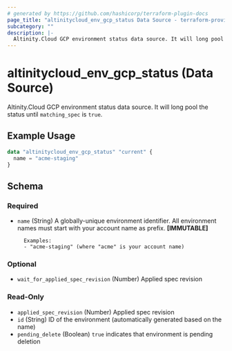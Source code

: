 ```yaml
---
# generated by https://github.com/hashicorp/terraform-plugin-docs
page_title: "altinitycloud_env_gcp_status Data Source - terraform-provider-altinitycloud"
subcategory: ""
description: |-
  Altinity.Cloud GCP environment status data source. It will long pool the status until matching_spec is true.
---
```


# altinitycloud_env_gcp_status (Data Source)

Altinity.Cloud GCP environment status data source. It will long pool the status until `matching_spec` is `true`.

## Example Usage

```terraform
data "altinitycloud_env_gcp_status" "current" {
  name = "acme-staging"
}
```

<!-- schema generated by tfplugindocs -->
## Schema

### Required

- `name` (String) A globally-unique environment identifier. All environment names must start with your account name as prefix. **[IMMUTABLE]**

		Examples:
		- "acme-staging" (where "acme" is your account name)

### Optional

- `wait_for_applied_spec_revision` (Number) Applied spec revision

### Read-Only

- `applied_spec_revision` (Number) Applied spec revision
- `id` (String) ID of the environment (automatically generated based on the name)
- `pending_delete` (Boolean) `true` indicates that environment is pending deletion
